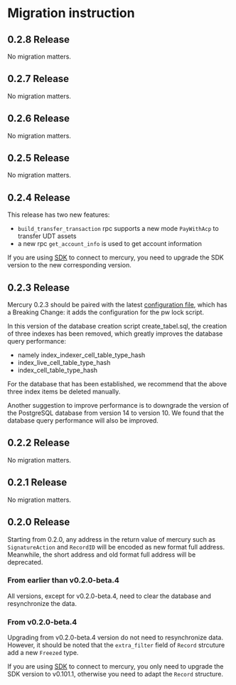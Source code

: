 # Migration instruction

## 0.2.8 Release

No migration matters.

## 0.2.7 Release

No migration matters.

## 0.2.6 Release

No migration matters.

## 0.2.5 Release

No migration matters.

## 0.2.4 Release

This release has two new features:

- `build_transfer_transaction` rpc supports a new mode `PayWithAcp` to transfer UDT assets
- a new rpc `get_account_info` is used to get account information

If you are using [SDK](https://github.com/nervosnetwork/mercury#sdk-support) to connect to mercury, you need to upgrade the SDK version to the new corresponding version.

## 0.2.3 Release

Mercury 0.2.3 should be paired with the latest [configuration file](https://github.com/nervosnetwork/mercury/blob/v0.2.3/devtools/config/mainnet_config.toml), which has a Breaking Change: it adds the configuration for the pw lock script.

In this version of the database creation script create_tabel.sql, the creation of three indexes has been removed, which greatly improves the database query performance: 
- namely index_indexer_cell_table_type_hash
- index_live_cell_table_type_hash
- index_cell_table_type_hash

For the database that has been established, we recommend that the above three index items be deleted manually.


Another suggestion to improve performance is to downgrade the version of the PostgreSQL database from version 14 to version 10. We found that the database query performance will also be improved.

## 0.2.2 Release

No migration matters.

## 0.2.1 Release

No migration matters.

## 0.2.0 Release

Starting from 0.2.0, any address in the return value of mercury such as `SignatureAction` and `RecordID` will be encoded as new format full address. Meanwhile, the short address and old format full address will be deprecated.

### From earlier than v0.2.0-beta.4

All versions, except for v0.2.0-beta.4, need to clear the database and resynchronize the data.

### From v0.2.0-beta.4

Upgrading from v0.2.0-beta.4 version do not need to resynchronize data. However, it should be noted that the `extra_filter` field of `Record` strcuture add a new `Freezed` type.

If you are using [SDK](https://github.com/nervosnetwork/mercury#sdk-support) to connect to mercury, you only need to upgrade the SDK version to v0.101.1, otherwise you need to adapt the `Record` structure.
